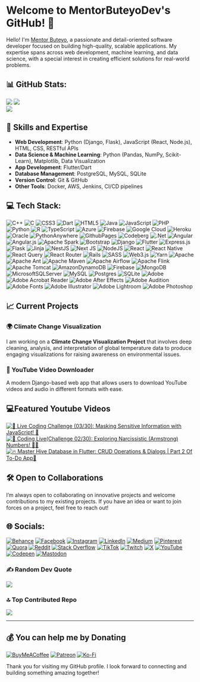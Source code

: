 # Welcome to MentorButeyoDev's GitHub! 👋

Hello! I'm [Mentor Buteyo](https://github.com/mentorbuteyodev), a passionate and detail-oriented software developer focused on building high-quality, scalable applications. My expertise spans across web development, machine learning, and data science, with a special interest in creating efficient solutions for real-world problems.

## 📊 GitHub Stats:
[![](https://github-readme-stats.vercel.app/api?username=mentorbuteyodev&count_private=true&show_icons=true&theme=radical&hide_rank=false)](https://github.com/anuraghazra/github-readme-stats)
![](https://github-readme-streak-stats.herokuapp.com/?user=mentorbuteyodev&theme=dark&hide_border=false)<br/>
![](https://github-readme-stats.vercel.app/api/top-langs/?username=mentorbuteyodev&theme=dark&hide_border=false&include_all_commits=false&count_private=false&layout=compact)

## 🚀 Skills and Expertise
- **Web Development**: Python (Django, Flask), JavaScript (React, Node.js), HTML, CSS, RESTful APIs
- **Data Science & Machine Learning**: Python (Pandas, NumPy, Scikit-Learn), Matplotlib, Data Visualization
- **App Development**: Flutter/Dart
- **Database Management**: PostgreSQL, MySQL, SQLite
- **Version Control**: Git & GitHub
- **Other Tools**: Docker, AWS, Jenkins, CI/CD pipelines

## 💻 Tech Stack:
![C++](https://img.shields.io/badge/c++-%2300599C.svg?style=for-the-badge&logo=c%2B%2B&logoColor=white) ![C](https://img.shields.io/badge/c-%2300599C.svg?style=for-the-badge&logo=c&logoColor=white) ![CSS3](https://img.shields.io/badge/css3-%231572B6.svg?style=for-the-badge&logo=css3&logoColor=white) ![Dart](https://img.shields.io/badge/dart-%230175C2.svg?style=for-the-badge&logo=dart&logoColor=white) ![HTML5](https://img.shields.io/badge/html5-%23E34F26.svg?style=for-the-badge&logo=html5&logoColor=white) ![Java](https://img.shields.io/badge/java-%23ED8B00.svg?style=for-the-badge&logo=openjdk&logoColor=white) ![JavaScript](https://img.shields.io/badge/javascript-%23323330.svg?style=for-the-badge&logo=javascript&logoColor=%23F7DF1E) ![PHP](https://img.shields.io/badge/php-%23777BB4.svg?style=for-the-badge&logo=php&logoColor=white) ![Python](https://img.shields.io/badge/python-3670A0?style=for-the-badge&logo=python&logoColor=ffdd54) ![R](https://img.shields.io/badge/r-%23276DC3.svg?style=for-the-badge&logo=r&logoColor=white) ![TypeScript](https://img.shields.io/badge/typescript-%23007ACC.svg?style=for-the-badge&logo=typescript&logoColor=white) ![Azure](https://img.shields.io/badge/azure-%230072C6.svg?style=for-the-badge&logo=microsoftazure&logoColor=white) ![Firebase](https://img.shields.io/badge/firebase-%23039BE5.svg?style=for-the-badge&logo=firebase) ![Google Cloud](https://img.shields.io/badge/GoogleCloud-%234285F4.svg?style=for-the-badge&logo=google-cloud&logoColor=white) ![Heroku](https://img.shields.io/badge/heroku-%23430098.svg?style=for-the-badge&logo=heroku&logoColor=white) ![Oracle](https://img.shields.io/badge/Oracle-F80000?style=for-the-badge&logo=oracle&logoColor=white) ![PythonAnywhere](https://img.shields.io/badge/pythonanywhere-%232F9FD7.svg?style=for-the-badge&logo=pythonanywhere&logoColor=151515) ![GithubPages](https://img.shields.io/badge/github%20pages-121013?style=for-the-badge&logo=github&logoColor=white) ![Codeberg](https://img.shields.io/badge/Codeberg-2185D0?style=for-the-badge&logo=Codeberg&logoColor=white) ![.Net](https://img.shields.io/badge/.NET-5C2D91?style=for-the-badge&logo=.net&logoColor=white) ![Angular](https://img.shields.io/badge/angular-%23DD0031.svg?style=for-the-badge&logo=angular&logoColor=white) ![Angular.js](https://img.shields.io/badge/angular.js-%23E23237.svg?style=for-the-badge&logo=angularjs&logoColor=white) ![Apache Spark](https://img.shields.io/badge/Apache%20Spark-FDEE21?style=for-the-badge&logo=apachespark&logoColor=black) ![Bootstrap](https://img.shields.io/badge/bootstrap-%238511FA.svg?style=for-the-badge&logo=bootstrap&logoColor=white) ![Django](https://img.shields.io/badge/django-%23092E20.svg?style=for-the-badge&logo=django&logoColor=white) ![Flutter](https://img.shields.io/badge/Flutter-%2302569B.svg?style=for-the-badge&logo=Flutter&logoColor=white) ![Express.js](https://img.shields.io/badge/express.js-%23404d59.svg?style=for-the-badge&logo=express&logoColor=%2361DAFB) ![Flask](https://img.shields.io/badge/flask-%23000.svg?style=for-the-badge&logo=flask&logoColor=white) ![Jinja](https://img.shields.io/badge/jinja-white.svg?style=for-the-badge&logo=jinja&logoColor=black) ![NestJS](https://img.shields.io/badge/nestjs-%23E0234E.svg?style=for-the-badge&logo=nestjs&logoColor=white) ![Next JS](https://img.shields.io/badge/Next-black?style=for-the-badge&logo=next.js&logoColor=white) ![NodeJS](https://img.shields.io/badge/node.js-6DA55F?style=for-the-badge&logo=node.js&logoColor=white) ![React](https://img.shields.io/badge/react-%2320232a.svg?style=for-the-badge&logo=react&logoColor=%2361DAFB) ![React Native](https://img.shields.io/badge/react_native-%2320232a.svg?style=for-the-badge&logo=react&logoColor=%2361DAFB) ![React Query](https://img.shields.io/badge/-React%20Query-FF4154?style=for-the-badge&logo=react%20query&logoColor=white) ![React Router](https://img.shields.io/badge/React_Router-CA4245?style=for-the-badge&logo=react-router&logoColor=white) ![Rails](https://img.shields.io/badge/rails-%23CC0000.svg?style=for-the-badge&logo=ruby-on-rails&logoColor=white) ![SASS](https://img.shields.io/badge/SASS-hotpink.svg?style=for-the-badge&logo=SASS&logoColor=white) ![Web3.js](https://img.shields.io/badge/web3.js-F16822?style=for-the-badge&logo=web3.js&logoColor=white) ![Yarn](https://img.shields.io/badge/yarn-%232C8EBB.svg?style=for-the-badge&logo=yarn&logoColor=white) ![Apache](https://img.shields.io/badge/apache-%23D42029.svg?style=for-the-badge&logo=apache&logoColor=white) ![Apache Ant](https://img.shields.io/badge/Apache%20Ant-A81C7D?style=for-the-badge&logo=Apache%20Ant&logoColor=white) ![Apache Maven](https://img.shields.io/badge/Apache%20Maven-C71A36?style=for-the-badge&logo=Apache%20Maven&logoColor=white) ![Apache Airflow](https://img.shields.io/badge/Apache%20Airflow-017CEE?style=for-the-badge&logo=Apache%20Airflow&logoColor=white) ![Apache Flink](https://img.shields.io/badge/Apache%20Flink-E6526F?style=for-the-badge&logo=Apache%20Flink&logoColor=white) ![Apache Tomcat](https://img.shields.io/badge/apache%20tomcat-%23F8DC75.svg?style=for-the-badge&logo=apache-tomcat&logoColor=black) ![AmazonDynamoDB](https://img.shields.io/badge/Amazon%20DynamoDB-4053D6?style=for-the-badge&logo=Amazon%20DynamoDB&logoColor=white) ![Firebase](https://img.shields.io/badge/firebase-a08021?style=for-the-badge&logo=firebase&logoColor=ffcd34) ![MongoDB](https://img.shields.io/badge/MongoDB-%234ea94b.svg?style=for-the-badge&logo=mongodb&logoColor=white) ![MicrosoftSQLServer](https://img.shields.io/badge/Microsoft%20SQL%20Server-CC2927?style=for-the-badge&logo=microsoft%20sql%20server&logoColor=white) ![MySQL](https://img.shields.io/badge/mysql-4479A1.svg?style=for-the-badge&logo=mysql&logoColor=white) ![Postgres](https://img.shields.io/badge/postgres-%23316192.svg?style=for-the-badge&logo=postgresql&logoColor=white) ![SQLite](https://img.shields.io/badge/sqlite-%2307405e.svg?style=for-the-badge&logo=sqlite&logoColor=white) ![Adobe](https://img.shields.io/badge/adobe-%23FF0000.svg?style=for-the-badge&logo=adobe&logoColor=white) ![Adobe Acrobat Reader](https://img.shields.io/badge/Adobe%20Acrobat%20Reader-EC1C24.svg?style=for-the-badge&logo=Adobe%20Acrobat%20Reader&logoColor=white) ![Adobe After Effects](https://img.shields.io/badge/Adobe%20After%20Effects-9999FF.svg?style=for-the-badge&logo=Adobe%20After%20Effects&logoColor=white) ![Adobe Audition](https://img.shields.io/badge/Adobe%20Audition-9999FF.svg?style=for-the-badge&logo=Adobe%20Audition&logoColor=white) ![Adobe Fonts](https://img.shields.io/badge/Adobe%20Fonts-000B1D.svg?style=for-the-badge&logo=Adobe%20Fonts&logoColor=white) ![Adobe Illustrator](https://img.shields.io/badge/adobe%20illustrator-%23FF9A00.svg?style=for-the-badge&logo=adobe%20illustrator&logoColor=white) ![Adobe Lightroom](https://img.shields.io/badge/Adobe%20Lightroom-31A8FF.svg?style=for-the-badge&logo=Adobe%20Lightroom&logoColor=white) ![Adobe Photoshop](https://img.shields.io/badge/adobe%20photoshop-%2331A8FF.svg?style=for-the-badge&logo=adobe%20photoshop&logoColor=white) 

## 📈 Current Projects
### 🌍 Climate Change Visualization
I am working on a **Climate Change Visualization Project** that involves deep cleaning, analysis, and interpretation of global temperature data to produce engaging visualizations for raising awareness on environmental issues.

### 🎥 YouTube Video Downloader
A modern Django-based web app that allows users to download YouTube videos and audio in different formats with ease.

## 💻Featured Youtube Videos
<!-- BEGIN YOUTUBE-CARDS -->
[![🎥 Live Coding Challenge (03/30): Masking Sensitive Information with JavaScript! 🚀](https://ytcards.demolab.com/?id=Mqqd3KATXZg&title=🎥+Live+Coding+Challenge+(03/30):+Masking+Sensitive+Information+with+JavaScript!+🚀&lang=en&timestamp=1725742800&background_color=%230d1117&title_color=%23ffffff&stats_color=%23dedede&max_title_lines=1&width=250&border_radius=5&duration=1274
)](https://youtube.com/live/Mqqd3KATXZg)
[![🎥 Coding Live(Challenge 02/30): Exploring Narcissistic (Armstrong) Numbers! 🧠💡](https://ytcards.demolab.com/?id=1yKFM-QDSwY&title=🎥+Coding+Live(Challenge+02/30):+Exploring+Narcissistic+(Armstrong)+Numbers!+🧠💡&lang=en&timestamp=1725656400&background_color=%230d1117&title_color=%23ffffff&stats_color=%23dedede&max_title_lines=1&width=250&border_radius=5&duration=4696)](https://youtube.com/live/1yKFM-QDSwY)
[![🔥 Master Hive Database in Flutter: CRUD Operations & Dialogs | Part 2 Of To-Do App🚀](https://ytcards.demolab.com/?id=f-Ta3dxdTRo&title=🔥+Master+Hive+Database+in+Flutter:+CRUD+Operations+&+Dialogs+|+Part+2+Of+To-Do+App🚀&lang=en&timestamp=1716843600&background_color=%230d1117&title_color=%23ffffff&stats_color=%23dedede&max_title_lines=1&width=250&border_radius=5&duration=12040)](https://youtube.com/live/f-Ta3dxdTRo)

<!-- END YOUTUBE-CARDS -->

## 🛠️ Open to Collaborations
I’m always open to collaborating on innovative projects and welcome contributions to my existing projects. If you have an idea or want to join forces on a project, feel free to reach out!

## 🌐 Socials:
[![Behance](https://img.shields.io/badge/Behance-1769ff?logo=behance&logoColor=white)](https://behance.net/mentorbuteyo) [![Facebook](https://img.shields.io/badge/Facebook-%231877F2.svg?logo=Facebook&logoColor=white)](https://facebook.com/mentor.buteyo.5) [![Instagram](https://img.shields.io/badge/Instagram-%23E4405F.svg?logo=Instagram&logoColor=white)](https://instagram.com/mentor_buteyo) [![LinkedIn](https://img.shields.io/badge/LinkedIn-%230077B5.svg?logo=linkedin&logoColor=white)](https://linkedin.com/in/mentor-buteyo-215213166) [![Medium](https://img.shields.io/badge/Medium-12100E?logo=medium&logoColor=white)](https://medium.com/@@mentorwamboi) [![Pinterest](https://img.shields.io/badge/Pinterest-%23E60023.svg?logo=Pinterest&logoColor=white)](https://pinterest.com/mentor_buteyo) [![Quora](https://img.shields.io/badge/Quora-%23B92B27.svg?logo=Quora&logoColor=white)](https://quora.com/profile/Mentor-Buteyo) [![Reddit](https://img.shields.io/badge/Reddit-%23FF4500.svg?logo=Reddit&logoColor=white)](https://reddit.com/user/Individual_Milk_5145) [![Stack Overflow](https://img.shields.io/badge/-Stackoverflow-FE7A16?logo=stack-overflow&logoColor=white)](https://stackoverflow.com/users/26887574) [![TikTok](https://img.shields.io/badge/TikTok-%23000000.svg?logo=TikTok&logoColor=white)](https://tiktok.com/@mentor_buteyo_) [![Twitch](https://img.shields.io/badge/Twitch-%239146FF.svg?logo=Twitch&logoColor=white)](https://twitch.tv/Mentor_Buteyo) [![X](https://img.shields.io/badge/X-black.svg?logo=X&logoColor=white)](https://x.com/@mentor_buteyo) [![YouTube](https://img.shields.io/badge/YouTube-%23FF0000.svg?logo=YouTube&logoColor=white)](https://youtube.com/@UC-btw6VLBqrWTNUTISLqFmg) [![Codepen](https://img.shields.io/badge/Codepen-000000?style=for-the-badge&logo=codepen&logoColor=white)](https://codepen.io/Mentor-Buteyo) [![Mastodon](https://img.shields.io/badge/-MASTODON-%232B90D9?style=for-the-badge&logo=mastodon&logoColor=white)](https://mastodon.social/@mentor_buteyo@mastodon.social) 

### ✍️ Random Dev Quote
![](https://quotes-github-readme.vercel.app/api?type=horizontal&theme=radical)

### 🔝 Top Contributed Repo
![](https://github-contributor-stats.vercel.app/api?username=mentorbuteyodev&limit=5&theme=dark&combine_all_yearly_contributions=true)

---
  ## 💰 You can help me by Donating
  [![BuyMeACoffee](https://img.shields.io/badge/Buy%20Me%20a%20Coffee-ffdd00?style=for-the-badge&logo=buy-me-a-coffee&logoColor=black)](https://buymeacoffee.com/https://buymeacoffee.com/mentorbuteyo) [![Patreon](https://img.shields.io/badge/Patreon-F96854?style=for-the-badge&logo=patreon&logoColor=white)](https://patreon.com/MentorButeyo) [![Ko-Fi](https://img.shields.io/badge/Ko--fi-F16061?style=for-the-badge&logo=ko-fi&logoColor=white)](https://ko-fi.com/mentorbuteyo) 

<!-- Proudly created with GPRM ( https://gprm.itsvg.in ) -->
Thank you for visiting my GitHub profile. I look forward to connecting and building something amazing together!
